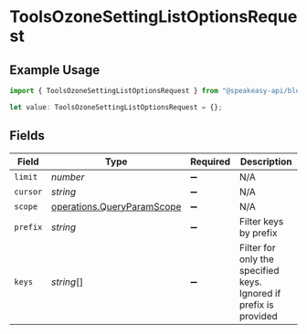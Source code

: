 # ToolsOzoneSettingListOptionsRequest

## Example Usage

```typescript
import { ToolsOzoneSettingListOptionsRequest } from "@speakeasy-api/bluesky/models/operations";

let value: ToolsOzoneSettingListOptionsRequest = {};
```

## Fields

| Field                                                                    | Type                                                                     | Required                                                                 | Description                                                              |
| ------------------------------------------------------------------------ | ------------------------------------------------------------------------ | ------------------------------------------------------------------------ | ------------------------------------------------------------------------ |
| `limit`                                                                  | *number*                                                                 | :heavy_minus_sign:                                                       | N/A                                                                      |
| `cursor`                                                                 | *string*                                                                 | :heavy_minus_sign:                                                       | N/A                                                                      |
| `scope`                                                                  | [operations.QueryParamScope](../../models/operations/queryparamscope.md) | :heavy_minus_sign:                                                       | N/A                                                                      |
| `prefix`                                                                 | *string*                                                                 | :heavy_minus_sign:                                                       | Filter keys by prefix                                                    |
| `keys`                                                                   | *string*[]                                                               | :heavy_minus_sign:                                                       | Filter for only the specified keys. Ignored if prefix is provided        |
